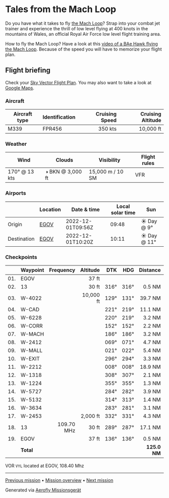 # Tales from the Mach Loop

Do you have what it takes to fly [the Mach Loop](https://machloop.co.uk/)? Strap into your combat jet trainer and experience the thrill of low level flying at 400 knots in the mountains of Wales, an official Royal Air Force low level flight training area.

How to fly the Mach Loop? Have a look at this [video of a BAe Hawk flying the Mach Loop](https://www.youtube.com/watch?v=uTxxXv9XhbM). Because of the speed you will have to memorize your flight plan.

## Flight briefing

Check your [Sky Vector Flight Plan](https://skyvector.com/?ll=53.24984430214315,-4.531256943608469&chart=301&zoom=3&fpl=N0350A000%20EGOV%205252N00339W%205244N00350W%205241N00353W%205239N00351W%205236N00351W%205238N00344W%205243N00341W%205244N00346W%205303N00345W%205304N00347W%205306N00348W%205306N00354W%205307N00356W%205308N00401W%205311N00405W%20EGOV). You may also want to take a look at [Google Maps](https://www.google.com/maps/@?api=1&map_action=map&center=52.926082874310104,-4.0956086684756485&zoom=10&basemap=terrain).

### Aircraft

| Aircraft type | Identification | Cruising Speed | Cruising Altitude |
| ------------- | -------------- | -------------: | ----------------: |
| M339          | FPR456         |        350 kts |         10,000 ft |

### Weather

| Wind          | Clouds           | Visibility       | Flight rules |
| ------------- | ---------------- | ---------------- | ------------ |
| 170° @ 13 kts | ◑ BKN @ 3,000 ft | 15,000 m / 10 SM | VFR          |

### Airports

|             | Location                                   | Date & time       | Local solar time | Sun         |
| ----------- | ------------------------------------------ | ----------------- | ---------------- | ----------- |
| Origin      | [EGOV](https://skyvector.com/airport/EGOV) | 2022-12-01T09:56Z | 09:48            | ☀ Day @ 9°  |
| Destination | [EGOV](https://skyvector.com/airport/EGOV) | 2022-12-01T10:20Z | 10:11            | ☀ Day @ 11° |

### Checkpoints

|     | Waypoint  |  Frequency |  Altitude |  DTK |  HDG |     Distance |       ETE |
| :-: | --------- | ---------: | --------: | ---: | ---: | -----------: | --------: |
| 01. | EGOV      |            |     37 ft |      |      |              |           |
| 02. | 13        |            |     30 ft | 316° | 316° |       0.5 NM |     01:03 |
| 03. | W-4022    |            | 10,000 ft | 129° | 131° |      39.7 NM |     07:00 |
| 04. | W-CAD     |            |           | 221° | 219° |      11.1 NM |     01:57 |
| 05. | W-6228    |            |           | 220° | 219° |       3.2 NM |     00:34 |
| 06. | W-CORR    |            |           | 152° | 152° |       2.2 NM |     00:24 |
| 07. | W-MACH    |            |           | 186° | 186° |       3.2 NM |     00:35 |
| 08. | W-2412    |            |           | 069° | 071° |       4.7 NM |     00:48 |
| 09. | W-MALL    |            |           | 021° | 022° |       5.4 NM |     00:54 |
| 10. | W-EXIT    |            |           | 296° | 294° |       3.3 NM |     00:34 |
| 11. | W-2212    |            |           | 008° | 008° |      18.9 NM |     03:08 |
| 12. | W-1318    |            |           | 308° | 307° |       2.1 NM |     00:22 |
| 13. | W-1224    |            |           | 355° | 355° |       1.3 NM |     00:14 |
| 14. | W-5727    |            |           | 284° | 282° |       3.9 NM |     00:40 |
| 15. | W-5132    |            |           | 314° | 313° |       1.4 NM |     00:15 |
| 16. | W-3634    |            |           | 283° | 281° |       3.1 NM |     00:32 |
| 17. | W-2453    |            |  2,000 ft | 332° | 331° |       4.3 NM |     00:43 |
| 18. | 13        | 109.70 MHz |     30 ft | 289° | 287° |      17.1 NM |     02:54 |
| 19. | EGOV      |            |     37 ft | 136° | 136° |       0.5 NM |     01:03 |
|     | **Total** |            |           |      |      | **125.0 NM** | **23:32** |

VOR `VYL` located at EGOV, 108.40 Mhz

---

[Previous mission](./Low_Level_Highlander.md) • [Mission overview](./README.md) • [Next mission](./Mach_Loop_from_the_Sea.md)

Generated via [Aerofly Missionsgerät](https://github.com/fboes/aerofly-missions)
